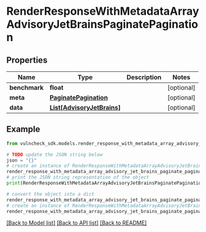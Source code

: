 # RenderResponseWithMetadataArrayAdvisoryJetBrainsPaginatePagination


## Properties

Name | Type | Description | Notes
------------ | ------------- | ------------- | -------------
**benchmark** | **float** |  | [optional] 
**meta** | [**PaginatePagination**](PaginatePagination.md) |  | [optional] 
**data** | [**List[AdvisoryJetBrains]**](AdvisoryJetBrains.md) |  | [optional] 

## Example

```python
from vulncheck_sdk.models.render_response_with_metadata_array_advisory_jet_brains_paginate_pagination import RenderResponseWithMetadataArrayAdvisoryJetBrainsPaginatePagination

# TODO update the JSON string below
json = "{}"
# create an instance of RenderResponseWithMetadataArrayAdvisoryJetBrainsPaginatePagination from a JSON string
render_response_with_metadata_array_advisory_jet_brains_paginate_pagination_instance = RenderResponseWithMetadataArrayAdvisoryJetBrainsPaginatePagination.from_json(json)
# print the JSON string representation of the object
print(RenderResponseWithMetadataArrayAdvisoryJetBrainsPaginatePagination.to_json())

# convert the object into a dict
render_response_with_metadata_array_advisory_jet_brains_paginate_pagination_dict = render_response_with_metadata_array_advisory_jet_brains_paginate_pagination_instance.to_dict()
# create an instance of RenderResponseWithMetadataArrayAdvisoryJetBrainsPaginatePagination from a dict
render_response_with_metadata_array_advisory_jet_brains_paginate_pagination_from_dict = RenderResponseWithMetadataArrayAdvisoryJetBrainsPaginatePagination.from_dict(render_response_with_metadata_array_advisory_jet_brains_paginate_pagination_dict)
```
[[Back to Model list]](../README.md#documentation-for-models) [[Back to API list]](../README.md#documentation-for-api-endpoints) [[Back to README]](../README.md)


